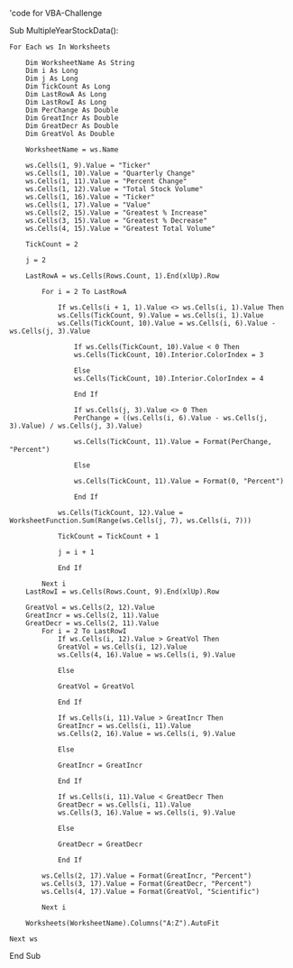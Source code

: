 'code for VBA-Challenge

Sub MultipleYearStockData():

    For Each ws In Worksheets
    
        Dim WorksheetName As String
        Dim i As Long
        Dim j As Long
        Dim TickCount As Long
        Dim LastRowA As Long
        Dim LastRowI As Long
        Dim PerChange As Double
        Dim GreatIncr As Double
        Dim GreatDecr As Double
        Dim GreatVol As Double
        
        WorksheetName = ws.Name
        
        ws.Cells(1, 9).Value = "Ticker"
        ws.Cells(1, 10).Value = "Quarterly Change"
        ws.Cells(1, 11).Value = "Percent Change"
        ws.Cells(1, 12).Value = "Total Stock Volume"
        ws.Cells(1, 16).Value = "Ticker"
        ws.Cells(1, 17).Value = "Value"
        ws.Cells(2, 15).Value = "Greatest % Increase"
        ws.Cells(3, 15).Value = "Greatest % Decrease"
        ws.Cells(4, 15).Value = "Greatest Total Volume"
        
        TickCount = 2
        
        j = 2
        
        LastRowA = ws.Cells(Rows.Count, 1).End(xlUp).Row
        
            For i = 2 To LastRowA
            
                If ws.Cells(i + 1, 1).Value <> ws.Cells(i, 1).Value Then
                ws.Cells(TickCount, 9).Value = ws.Cells(i, 1).Value
                ws.Cells(TickCount, 10).Value = ws.Cells(i, 6).Value - ws.Cells(j, 3).Value
                
                    If ws.Cells(TickCount, 10).Value < 0 Then
                    ws.Cells(TickCount, 10).Interior.ColorIndex = 3
                
                    Else
                    ws.Cells(TickCount, 10).Interior.ColorIndex = 4
                
                    End If
                    
                    If ws.Cells(j, 3).Value <> 0 Then
                    PerChange = ((ws.Cells(i, 6).Value - ws.Cells(j, 3).Value) / ws.Cells(j, 3).Value)
                    
                    ws.Cells(TickCount, 11).Value = Format(PerChange, "Percent")
                    
                    Else
                    
                    ws.Cells(TickCount, 11).Value = Format(0, "Percent")
                    
                    End If
                    
                ws.Cells(TickCount, 12).Value = WorksheetFunction.Sum(Range(ws.Cells(j, 7), ws.Cells(i, 7)))
                
                TickCount = TickCount + 1
                
                j = i + 1
                
                End If
            
            Next i
        LastRowI = ws.Cells(Rows.Count, 9).End(xlUp).Row
        
        GreatVol = ws.Cells(2, 12).Value
        GreatIncr = ws.Cells(2, 11).Value
        GreatDecr = ws.Cells(2, 11).Value
            For i = 2 To LastRowI
                If ws.Cells(i, 12).Value > GreatVol Then
                GreatVol = ws.Cells(i, 12).Value
                ws.Cells(4, 16).Value = ws.Cells(i, 9).Value
                
                Else
                
                GreatVol = GreatVol
                
                End If
                
                If ws.Cells(i, 11).Value > GreatIncr Then
                GreatIncr = ws.Cells(i, 11).Value
                ws.Cells(2, 16).Value = ws.Cells(i, 9).Value
                
                Else
                
                GreatIncr = GreatIncr
                
                End If
                
                If ws.Cells(i, 11).Value < GreatDecr Then
                GreatDecr = ws.Cells(i, 11).Value
                ws.Cells(3, 16).Value = ws.Cells(i, 9).Value
                
                Else
                
                GreatDecr = GreatDecr
                
                End If
                
            ws.Cells(2, 17).Value = Format(GreatIncr, "Percent")
            ws.Cells(3, 17).Value = Format(GreatDecr, "Percent")
            ws.Cells(4, 17).Value = Format(GreatVol, "Scientific")
            
            Next i
            
        Worksheets(WorksheetName).Columns("A:Z").AutoFit
            
    Next ws
        
End Sub

